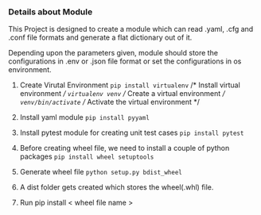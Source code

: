 ### Details about Module ###
This Project is designed to create a module which can read .yaml, .cfg and .conf file formats and generate a flat dictionary out of it.

Depending upon the parameters given, module should store the configurations in .env or .json file format or set the configurations in os environment.

1. Create Virutal Environment
    `pip install virtualenv` /* Install virtual environment */
    `virtualenv venv`  /* Create a virtual environment */
    `venv/bin/activate` /* Activate the virtual environment */

2. Install yaml module
    `pip install pyyaml`

3. Install pytest module for creating unit test cases
    `pip install pytest`

4. Before creating wheel file, we need to install a couple of python packages
    `pip install wheel setuptools`

5. Generate wheel file
    `python setup.py bdist_wheel`

6. A dist folder gets created which stores the wheel(.whl) file.

7. Run pip install < wheel file name > 

